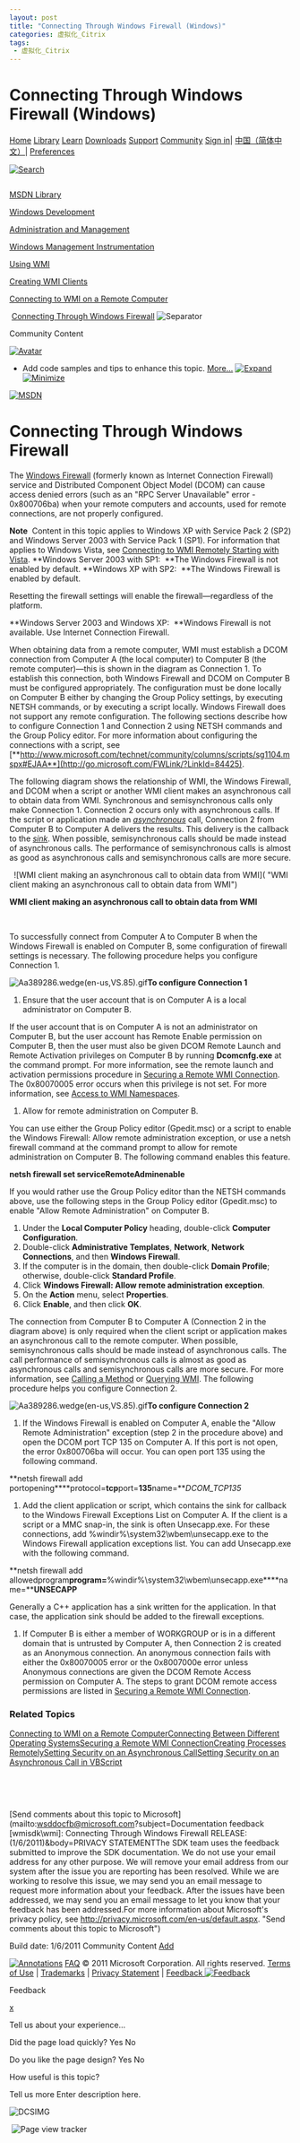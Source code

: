 ```yaml
---
layout: post
title: "Connecting Through Windows Firewall (Windows)"
categories: 虚拟化_Citrix
tags: 
 - 虚拟化_Citrix
--- 
```


# Connecting Through Windows Firewall (Windows)

[Home](http://msdn.microsoft.com/en-us/ "Home") [Library](http://msdn.microsoft.com/en-us/library "Library") [Learn](http://msdn.microsoft.com/en-us/bb188199.aspx "Learn") [Downloads](http://msdn.microsoft.com/en-us/aa570309.aspx "Downloads") [Support](http://msdn.microsoft.com/en-us/aa570318.aspx "Support") [Community](http://msdn.microsoft.com/en-us/aa497440.aspx "Community") [Sign in](https://login.live.com/login.srf?wa=wsignin1.0&rpsnv=11&ct=1295403418&rver=6.0.5276.0&wp=MCLBI&wlcxt=msdn%24msdn%24msdn&wreply=http:%2F%2Fmsdn.microsoft.com%2Fen-us%2Flibrary%2Faa389286.aspx&lc=1033&cb=&id=254354 "Sign in")| [中国（简体中文）](http://msdn.microsoft.com/en-us/library/preferences/locale/?returnurl=%252fen-us%252flibrary%252faa389286.aspx "中国（简体中文）")| [Preferences](http://msdn.microsoft.com/en-us/library/preferences/experience/?returnurl=%252fen-us%252flibrary%252faa389286.aspx "Preferences")

[![Search]( "Search")](http://msdn.microsoft.com/en-us/library/aa389286.aspx#)

![]()

[MSDN Library](http://msdn.microsoft.com/en-us/library/ms123401.aspx "MSDN Library")
![]()

[Windows Development](http://msdn.microsoft.com/en-us/library/ee663300(v=VS.85).aspx "Windows Development")
![]()

[Administration and Management](http://msdn.microsoft.com/en-us/library/ee663258(v=VS.85).aspx "Administration and Management")
![]()

[Windows Management Instrumentation](http://msdn.microsoft.com/en-us/library/aa394582(v=VS.85).aspx "Windows Management Instrumentation")
![]()

[Using WMI](http://msdn.microsoft.com/en-us/library/aa393964(v=VS.85).aspx "Using WMI")
![]()

[Creating WMI Clients](http://msdn.microsoft.com/en-us/library/cc512236(v=VS.85).aspx "Creating WMI Clients")
![]()

[Connecting to WMI on a Remote Computer](http://msdn.microsoft.com/en-us/library/aa389290(v=VS.85).aspx "Connecting to WMI on a Remote Computer")

![]()
[Connecting Through Windows Firewall](http://msdn.microsoft.com/en-us/library/aa389286(v=VS.85).aspx "Connecting Through Windows Firewall") ![Separator]()

Community Content

[![Avatar]()](http://msdn.microsoft.com/en-us/library/aa389286.aspx#CommunityContent "User")

* Add code samples and tips to enhance this topic.
[More...](http://msdn.microsoft.com/en-us/library/aa389286.aspx#CommunityContent "More...")
[![Expand]( "Expand") ![Minimize]( "Minimize")](http://msdn.microsoft.com/en-us/library/aa389286.aspx#)

[![MSDN]( "MSDN")](http://msdn.microsoft.com/en-us/library/default.aspx)![]()

# Connecting Through Windows Firewall

The [Windows Firewall](http://msdn.microsoft.com/en-us/library/aa364727.aspx) (formerly known as Internet Connection Firewall) service and Distributed Component Object Model (DCOM) can cause access denied errors (such as an "RPC Server Unavailable" error - 0x800706ba) when your remote computers and accounts, used for remote connections, are not properly configured.

**Note**  Content in this topic applies to Windows XP with Service Pack 2 (SP2) and Windows Server 2003 with Service Pack 1 (SP1). For information that applies to Windows Vista, see [Connecting to WMI Remotely Starting with Vista](http://msdn.microsoft.com/en-us/library/aa822854.aspx).
**Windows Server 2003 with SP1:  **The Windows Firewall is not enabled by default. **Windows XP with SP2:  **The Windows Firewall is enabled by default.

Resetting the firewall settings will enable the firewall—regardless of the platform.

**Windows Server 2003 and Windows XP:  **Windows Firewall is not available. Use Internet Connection Firewall.

When obtaining data from a remote computer, WMI must establish a DCOM connection from Computer A (the local computer) to Computer B (the remote computer)—this is shown in the diagram as Connection 1. To establish this connection, both Windows Firewall and DCOM on Computer B must be configured appropriately. The configuration must be done locally on Computer B either by changing the Group Policy settings, by executing NETSH commands, or by executing a script locally. Windows Firewall does not support any remote configuration. The following sections describe how to configure Connection 1 and Connection 2 using NETSH commands and the Group Policy editor. For more information about configuring the connections with a script, see [**http://www.microsoft.com/technet/community/columns/scripts/sg1104.mspx#EJAA**](http://go.microsoft.com/FWLink/?LinkId=84425).

The following diagram shows the relationship of WMI, the Windows Firewall, and DCOM when a script or another WMI client makes an asynchronous call to obtain data from WMI. Synchronous and semisynchronous calls only make Connection 1. Connection 2 occurs only with asynchronous calls. If the script or application made an [*asynchronous*](http://msdn.microsoft.com/en-us/library/aa390790.aspx#wmi.gloss_asynchronous_method) call, Connection 2 from Computer B to Computer A delivers the results. This delivery is the callback to the [*sink*](http://msdn.microsoft.com/en-us/library/aa390836.aspx#wmi.gloss_sink). When possible, semisynchronous calls should be made instead of asynchronous calls. The performance of semisynchronous calls is almost as good as asynchronous calls and semisynchronous calls are more secure.

 
![WMI client making an asynchronous call to obtain data from WMI]( "WMI client making an asynchronous call to obtain data from WMI")

**WMI client making an asynchronous call to obtain data from WMI**

 

To successfully connect from Computer A to Computer B when the Windows Firewall is enabled on Computer B, some configuration of firewall settings is necessary. The following procedure helps you configure Connection 1.

![Aa389286.wedge(en-us,VS.85).gif]( "Aa389286.wedge(en-us,VS.85).gif")**To configure Connection 1**

1. Ensure that the user account that is on Computer A is a local administrator on Computer B.

If the user account that is on Computer A is not an administrator on Computer B, but the user account has Remote Enable permission on Computer B, then the user must also be given DCOM Remote Launch and Remote Activation privileges on Computer B by running **Dcomcnfg.exe** at the command prompt. For more information, see the remote launch and activation permissions procedure in [Securing a Remote WMI Connection](http://msdn.microsoft.com/en-us/library/aa393266.aspx). The 0x80070005 error occurs when this privilege is not set. For more information, see [Access to WMI Namespaces](http://msdn.microsoft.com/en-us/library/aa822575.aspx).
1. Allow for remote administration on Computer B.

You can use either the Group Policy editor (Gpedit.msc) or a script to enable the Windows Firewall: Allow remote administration exception, or use a netsh firewall command at the command prompt to allow for remote administration on Computer B. The following command enables this feature.

**netsh firewall set service****RemoteAdmin****enable**

If you would rather use the Group Policy editor than the NETSH commands above, use the following steps in the Group Policy editor (Gpedit.msc) to enable "Allow Remote Administration" on Computer B.

1. Under the **Local Computer Policy** heading, double-click **Computer Configuration**.
1. Double-click **Administrative Templates**, **Network**, **Network Connections**, and then **Windows Firewall**.
1. If the computer is in the domain, then double-click **Domain Profile**; otherwise, double-click **Standard Profile**.
1. Click **Windows Firewall: Allow remote administration exception**.
1. On the **Action** menu, select **Properties**.
1. Click **Enable**, and then click **OK**.

The connection from Computer B to Computer A (Connection 2 in the diagram above) is only required when the client script or application makes an asynchronous call to the remote computer. When possible, semisynchronous calls should be made instead of asynchronous calls. The call performance of semisynchronous calls is almost as good as asynchronous calls and semisynchronous calls are more secure. For more information, see [Calling a Method](http://msdn.microsoft.com/en-us/library/aa384832.aspx) or [Querying WMI](http://msdn.microsoft.com/en-us/library/aa392903.aspx). The following procedure helps you configure Connection 2.

![Aa389286.wedge(en-us,VS.85).gif]( "Aa389286.wedge(en-us,VS.85).gif")**To configure Connection 2**

1. If the Windows Firewall is enabled on Computer A, enable the "Allow Remote Administration" exception (step 2 in the procedure above) and open the DCOM port TCP 135 on Computer A. If this port is not open, the error 0x800706ba will occur. You can open port 135 using the following command.

**netsh firewall add portopening****protocol=****tcp****port=****135****name=***DCOM_TCP135*
1. Add the client application or script, which contains the sink for callback to the Windows Firewall Exceptions List on Computer A. If the client is a script or a MMC snap-in, the sink is often Unsecapp.exe. For these connections, add %windir%\system32\wbem\unsecapp.exe to the Windows Firewall application exceptions list. You can add Unsecapp.exe with the following command.

**netsh firewall add allowedprogram****program=****%windir%\system32\wbem\unsecapp.exe****name=****UNSECAPP**

Generally a C++ application has a sink written for the application. In that case, the application sink should be added to the firewall exceptions.
1. If Computer B is either a member of WORKGROUP or is in a different domain that is untrusted by Computer A, then Connection 2 is created as an Anonymous connection. An anonymous connection fails with either the 0x80070005 error or the 0x8007000e error unless Anonymous connections are given the DCOM Remote Access permission on Computer A. The steps to grant DCOM remote access permissions are listed in [Securing a Remote WMI Connection](http://msdn.microsoft.com/en-us/library/aa393266.aspx).

### []()Related Topics

[Connecting to WMI on a Remote Computer](http://msdn.microsoft.com/en-us/library/aa389290.aspx)[Connecting Between Different Operating Systems](http://msdn.microsoft.com/en-us/library/aa389284.aspx)[Securing a Remote WMI Connection](http://msdn.microsoft.com/en-us/library/aa393266.aspx)[Creating Processes Remotely](http://msdn.microsoft.com/en-us/library/aa389769.aspx)[Setting Security on an Asynchronous Call](http://msdn.microsoft.com/en-us/library/aa393614.aspx)[Setting Security on an Asynchronous Call in VBScript](http://msdn.microsoft.com/en-us/library/aa393615.aspx)

 

 

[Send comments about this topic to Microsoft](mailto:wsddocfb@microsoft.com?subject=Documentation feedback [wmisdk\wmi]:  Connecting Through Windows Firewall  RELEASE: (1/6/2011)&body=PRIVACY STATEMENTThe SDK team uses the feedback submitted to improve the SDK documentation. We do not use your email address for any other purpose. We will remove your email address from our system after the issue you are reporting has been resolved. While we are working to resolve this issue, we may send you an email message to request more information about your feedback. After the issues have been addressed, we may send you an email message to let you know that your feedback has been addressed.For more information about Microsoft's privacy policy, see http://privacy.microsoft.com/en-us/default.aspx. "Send comments about this topic to Microsoft")

Build date: 1/6/2011
Community Content [Add](http://msdn.microsoft.com/en-us/library/community/add/aa389286.aspx "Add")

[![Annotations]()](http://msdn.microsoft.com/en-us/library/community-edits.rss?topic=aa389286|en-us|VS.85 "Annotations") [FAQ](http://msdn.microsoft.com/en-us/library/community-msdnwikifaq.aspx "FAQ")
© 2011 Microsoft Corporation. All rights reserved. [Terms of Use](http://msdn.microsoft.com/cc300389.aspx) | [Trademarks](http://www.microsoft.com/library/toolbar/3.0/trademarks/en-us.mspx) | [Privacy Statement](http://www.microsoft.com/info/privacy.mspx) | [Feedback ![Feedback]()](http://msdn.microsoft.com/en-us/library/aa389286.aspx#footerLink "Feedback")

Feedback

[x]()

Tell us about your experience...

Did the page load quickly?
Yes  No

Do you like the page design?
Yes  No

How useful is this topic?
![]()

Tell us more
Enter description here.

![DCSIMG]()

[![]()](http://www.omniture.com/ "Web Analytics")
![Page view tracker]()
